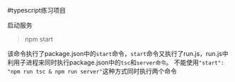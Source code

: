 #typescript练习项目

启动服务
> npm start

该命令执行了package.json中的`start`命令，`start`命令又执行了run.js，run.js中利用子进程来同时执行package.json中的`tsc`和`server命令`。
不能使用`"start": "npm run tsc & npm run server"`这种方式同时执行两个命令